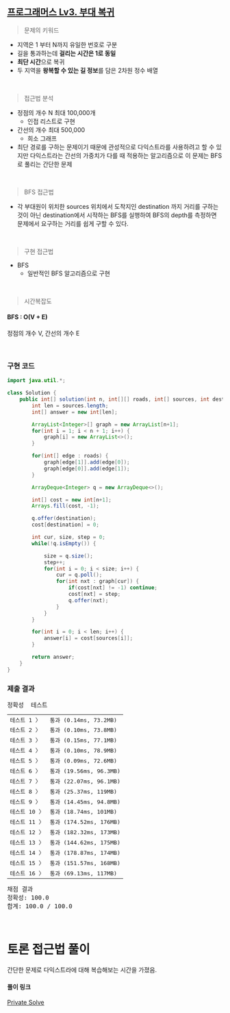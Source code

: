 ## [프로그래머스 Lv3. 부대 복귀](https://school.programmers.co.kr/learn/courses/30/lessons/132266)

> 문제의 키워드

- 지역은 1 부터 N까지 유일한 번호로 구분
- 길을 통과하는데 <strong>걸리는 시간은 1로 동일</strong>
- <strong>최단 시간</strong>으로 복귀
- 두 지역을 <strong>왕복할 수 있는 길 정보</strong>를 담은 2차원 정수 배열

<br/>

> 접근법 분석

- 정점의 개수 N 최대 100,000개
  - 인접 리스트로 구현
- 간선의 개수 최대 500,000
  - 희소 그래프
- 최단 경로를 구하는 문제이기 때문에 관성적으로 다익스트라를 사용하려고 할 수 있지만 다익스트라는 간선의 가중치가 다를 때 적용하는 알고리즘으로 이 문제는 BFS로 풀리는 간단한 문제

<br/>

> BFS 접근법

- 각 부대원이 위치한 sources 위치에서 도착지인 destination 까지 거리를 구하는 것이 아닌 destination에서 시작하는 BFS를 실행하여 BFS의 depth를 측정하면 문제에서 요구하는 거리를 쉽게 구할 수 있다.

<br/>

> 구현 접근법

- BFS
  - 일반적인 BFS 알고리즘으로 구현

<br/>

> 시간복잡도

#### BFS : O(V + E)

정점의 개수 V, 간선의 개수 E

<br/>

### 구현 코드

```java
import java.util.*;

class Solution {
    public int[] solution(int n, int[][] roads, int[] sources, int destination) {
        int len = sources.length;
        int[] answer = new int[len];

        ArrayList<Integer>[] graph = new ArrayList[n+1];
        for(int i = 1; i < n + 1; i++) {
            graph[i] = new ArrayList<>();
        }

        for(int[] edge : roads) {
            graph[edge[1]].add(edge[0]);
            graph[edge[0]].add(edge[1]);
        }

        ArrayDeque<Integer> q = new ArrayDeque<>();

        int[] cost = new int[n+1];
        Arrays.fill(cost, -1);

        q.offer(destination);
        cost[destination] = 0;

        int cur, size, step = 0;
        while(!q.isEmpty()) {

            size = q.size();
            step++;
            for(int i = 0; i < size; i++) {
                cur = q.poll();
                for(int nxt : graph[cur]) {
                    if(cost[nxt] != -1) continue;
                    cost[nxt] = step;
                    q.offer(nxt);
                }
            }
        }

        for(int i = 0; i < len; i++) {
            answer[i] = cost[sources[i]];
        }

        return answer;
    }
}
```

### 제출 결과

<pre class="console-content"><div class="console-message">정확성  테스트</div><table class="console-test-group" data-category="correctness"><tbody><tr data-testcase-id="147384"><td valign="top" class="td-label">테스트 1 <span>〉</span></td><td class="result passed">통과 (0.14ms, 73.2MB)</td></tr><tr data-testcase-id="147385"><td valign="top" class="td-label">테스트 2 <span>〉</span></td><td class="result passed">통과 (0.10ms, 73.8MB)</td></tr><tr data-testcase-id="147386"><td valign="top" class="td-label">테스트 3 <span>〉</span></td><td class="result passed">통과 (0.15ms, 77.1MB)</td></tr><tr data-testcase-id="147387"><td valign="top" class="td-label">테스트 4 <span>〉</span></td><td class="result passed">통과 (0.10ms, 78.9MB)</td></tr><tr data-testcase-id="147388"><td valign="top" class="td-label">테스트 5 <span>〉</span></td><td class="result passed">통과 (0.09ms, 72.6MB)</td></tr><tr data-testcase-id="147389"><td valign="top" class="td-label">테스트 6 <span>〉</span></td><td class="result passed">통과 (19.56ms, 96.3MB)</td></tr><tr data-testcase-id="147390"><td valign="top" class="td-label">테스트 7 <span>〉</span></td><td class="result passed">통과 (22.07ms, 96.1MB)</td></tr><tr data-testcase-id="147391"><td valign="top" class="td-label">테스트 8 <span>〉</span></td><td class="result passed">통과 (25.37ms, 119MB)</td></tr><tr data-testcase-id="147392"><td valign="top" class="td-label">테스트 9 <span>〉</span></td><td class="result passed">통과 (14.45ms, 94.8MB)</td></tr><tr data-testcase-id="147393"><td valign="top" class="td-label">테스트 10 <span>〉</span></td><td class="result passed">통과 (18.74ms, 101MB)</td></tr><tr data-testcase-id="147394"><td valign="top" class="td-label">테스트 11 <span>〉</span></td><td class="result passed">통과 (174.52ms, 176MB)</td></tr><tr data-testcase-id="147395"><td valign="top" class="td-label">테스트 12 <span>〉</span></td><td class="result passed">통과 (182.32ms, 173MB)</td></tr><tr data-testcase-id="147396"><td valign="top" class="td-label">테스트 13 <span>〉</span></td><td class="result passed">통과 (144.62ms, 175MB)</td></tr><tr data-testcase-id="147397"><td valign="top" class="td-label">테스트 14 <span>〉</span></td><td class="result passed">통과 (178.87ms, 174MB)</td></tr><tr data-testcase-id="147398"><td valign="top" class="td-label">테스트 15 <span>〉</span></td><td class="result passed">통과 (151.57ms, 168MB)</td></tr><tr data-testcase-id="148228"><td valign="top" class="td-label">테스트 16 <span>〉</span></td><td class="result passed">통과 (69.13ms, 117MB)</td></tr></tbody></table><div class="console-heading">채점 결과</div><div class="console-message">정확성: 100.0</div><div class="console-message">합계: 100.0 / 100.0</div></pre>

<br>

# 토론 접근법 풀이

<p>간단한 문제로 다익스트라에 대해 복습해보는 시간을 가졌음.</p>

#### 풀이 링크

[Private Solve](https://github.com/The-Four-Error-Pickers/Algorithm-Study/tree/main/Private%20Solve/132266.%20%EB%B6%80%EB%8C%80%EB%B3%B5%EA%B7%80/ChaNyeok1225/2024-10-30T212649)
